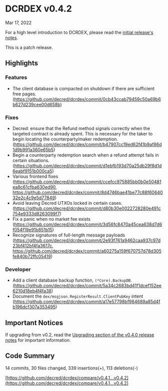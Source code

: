# DCRDEX v0.4.2

Mar 17, 2022

For a high level introduction to DCRDEX, please read the [initial release's notes](https://github.com/decred/dcrdex/blob/master/docs/release-notes/release-notes-0.1.0.md).

This is a patch release.

## Highlights

### Features

- The client database is compacted on shutdown if there are sufficient free pages. (<https://github.com/decred/dcrdex/commit/0cb43ccab79459c50a69b6b627d239cee00d658b>)

### Fixes

- Decred: ensure that the Refund method signals correctly when the targeted contract is already spent.  This is necessary for the taker to begin locating the counterparty/maker redemption. (<https://github.com/decred/dcrdex/commit/b47907cc19ed62f41b9af86d1d9b991a360e65b5>)
- Begin a counterparty redemption search when a refund attempt fails in certain situations. (<https://github.com/decred/dcrdex/commit/d1ebfb193d70a25db29f8d1d6eabf9151b000ca5>)
- Various frontend fixes (<https://github.com/decred/dcrdex/commit/ccefcc975885bb0b0e50481ea8c61cfba630ed90>, <https://github.com/decred/dcrdex/commit/8d4746bae41be77c88f6064032e2c4c9e5d77849>)
- Avoid leaving Decred UTXOs locked in certain cases. (<https://github.com/decred/dcrdex/commit/d80b30e0022728280e491c754e9333d8263099f7>)
- Fix a panic when no market fee exists (<https://github.com/decred/dcrdex/commit/3d56fc8470a45cea638d7d6f054f19e91b851b15>)
- Recognize signatures of full-length message payloads (<https://github.com/decred/dcrdex/commit/2e93f761a9462caa937c97d23bf412bf4fa3617c>, <https://github.com/decred/dcrdex/commit/a60275a159f670757d78d305fe840b72ffc05419>)

### Developer

- Add a client database backup function, `(*Core).BackupDB`. (<https://github.com/decred/dcrdex/commit/5a34c2683bd41f1dcef152ee6210d18eb4f4fa38>)
- Document the `dex/msgjson.RegisterResult.ClientPubKey` intent (<https://github.com/decred/dcrdex/commit/a17e57798bf984689a85d4fb196dcf307a353495>)

## Important Notices

If upgrading from v0.2, read the [Upgrading section of the v0.4.0 release notes](https://github.com/decred/dcrdex/releases/tag/v0.4.0#upgrading) for important information.

## Code Summary

14 commits, 30 files changed, 339 insertions(+), 113 deletions(-)

[https://github.com/decred/dcrdex/compare/v0.4.1...v0.4.2](https://github.com/decred/dcrdex/compare/v0.4.1...v0.4.2)
